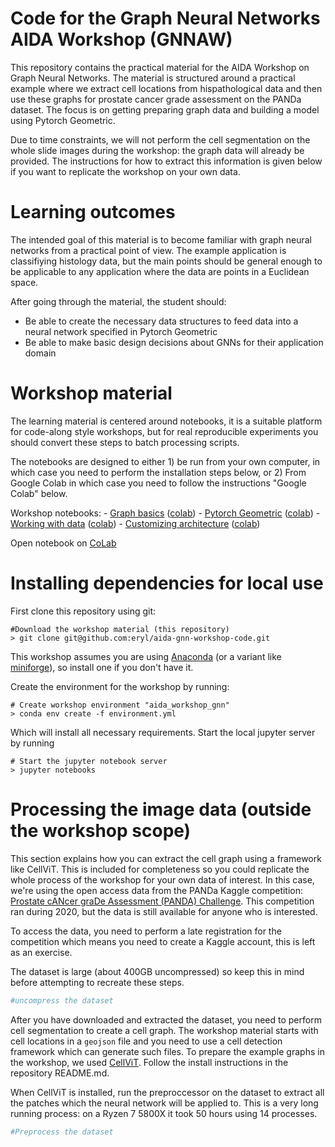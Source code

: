 Code for the Graph Neural Networks AIDA Workshop (GNNAW)
===================================================

This repository contains the practical material for the AIDA Workshop on Graph Neural Networks. The material is structured around a practical example where we extract cell locations from hispathological data and then use these graphs for prostate cancer grade assessment on the PANDa dataset. The focus is on getting preparing graph data and building a model using Pytorch Geometric.

Due to time constraints, we will not perform the cell segmentation on the whole slide images during the workshop: the graph data will already be provided. The instructions for how to extract this information is given below if you want to replicate the workshop on your own data.

Learning outcomes
=================

The intended goal of this material  is to become familiar with graph neural networks from a practical point of view. The example application is classifiying histology data, but the main points should be general enough to be applicable to any application where the data are points in a Euclidean space.

After going  through the material, the student should:
 - Be able to create the necessary data structures to feed data into a neural network specified in Pytorch Geometric
 - Be able to make basic design decisions about GNNs for their application domain


Workshop material
=================

The learning material is centered around notebooks, it is a suitable platform for code-along style workshops, but for real reproducible experiments you should convert these steps to batch processing scripts.

The notebooks are designed to either 1) be run from your own computer, in which case you need to perform the installation steps below, or 2) From Google Colab in which case you need to follow the instructions "Google Colab" below.

Workshop notebooks:
    - [Graph basics](notebooks/graph_basics.ipynb) ([colab](https://colab.research.google.com/github/eryl/aida-gnn-workshop-code/blob/main/notebooks/graph_basics.ipynb))
    - [Pytorch Geometric](notebooks/pytorch_geometric.ipynb) ([colab](https://colab.research.google.com/github/eryl/aida-gnn-workshop-code/blob/main/notebooks/pytorch_geometric.ipynb))
    - [Working with data](notebooks/working_with_data.ipynb) ([colab](https://colab.research.google.com/github/eryl/aida-gnn-workshop-code/blob/main/notebooks/working_with_data.ipynbb))
    - [Customizing architecture](notebooks/customizing_architectures.ipynb) ([colab](https://colab.research.google.com/github/eryl/aida-gnn-workshop-code/blob/main/notebooks/customizing_architectures.ipynb))

Open notebook on [CoLab](https://colab.research.google.com/github/eryl/aida-gnn-workshop-code/blob/main/notebooks/graph_basics.ipynb)

Installing dependencies for local use
=====================================
First clone this repository using git:

```shell
#Download the workshop material (this repository)
> git clone git@github.com:eryl/aida-gnn-workshop-code.git
```
This workshop assumes you are using [Anaconda](https://www.anaconda.com/) (or a variant like [miniforge](https://github.com/conda-forge/miniforge)), so install one if you don't have it. 

Create the environment for the workshop by running:

```shell
# Create workshop environment "aida_workshop_gnn"
> conda env create -f environment.yml
```

Which will install all necessary requirements. Start the local jupyter server by running
```
# Start the jupyter notebook server
> jupyter notebooks
```



Processing the image data (outside the workshop scope)
======================================================

This section explains how you can extract the cell graph using a framework like CellViT. This is included for completeness so you could replicate the whole process of the workshop for your own data of interest. In this case, we're using the open access data from the PANDa Kaggle competition: [Prostate cANcer graDe Assessment (PANDA) Challenge](https://www.kaggle.com/competitions/prostate-cancer-grade-assessment/data). This competition ran during 2020, but the data is still available for anyone who is interested.

To access the data, you need to perform a late registration for the competition which means you need to create a Kaggle account, this is left as an exercise.

The dataset is large (about 400GB uncompressed) so keep this in mind before attempting to recreate these steps.

```bash
#uncompress the dataset
```

After you have downloaded and extracted the dataset, you need to perform cell segmentation to create a cell graph. The workshop material starts with cell locations in a `geojson` file and you need to use a cell detection framework which can generate such files. To prepare the example graphs in the workshop, we used [CellViT](https://github.com/eryl/CellViT/tree/manual_mpp). Follow the install instructions in the repository README.md.

When CellViT is installed, run the preproccessor on the dataset to extract all the patches which the neural network will be applied to. This is a
very long running process: on a Ryzen 7 5800X it took 50 hours using 14 processes.

```bash
#Preprocess the dataset
```




